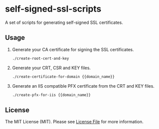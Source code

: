 # self-signed-ssl-scripts

A set of scripts for generating self-signed SSL certificates.

## Usage

1. Generate your CA certificate for signing the SSL certificates.
   
   ```bash
   ./create-root-cert-and-key
   ```

2. Generate your CRT, CSR and KEY files.
   
   ```bash
   ./create-certificate-for-domain {{domain_name}}
   ```

3. Generate an IIS compatible PFX certificate from the CRT and KEY files.
   
   ```bash
   ./create-pfx-for-iis {{domain_name}}
   ```

## License

The MIT License (MIT). Please see [License File](LICENSE.md) for more information.
